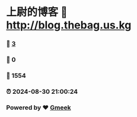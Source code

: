 # 上尉的博客 :link: http://blog.thebag.us.kg 
### :page_facing_up: [3](http://blog.thebag.us.kg/tag.html) 
### :speech_balloon: 0 
### :hibiscus: 1554 
### :alarm_clock: 2024-08-30 21:00:24 
### Powered by :heart: [Gmeek](https://github.com/Meekdai/Gmeek)
